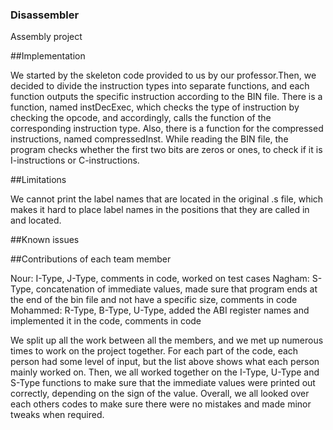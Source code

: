 ### Disassembler
Assembly project

##Implementation

 We started by the skeleton code provided to us by our professor.Then, we decided to divide the instruction types into separate functions, and each function outputs the specific instruction according to the BIN file. There is a function, named instDecExec, which checks the type of instruction by checking the opcode, and accordingly, calls the function of the corresponding instruction type. Also, there is a function for the compressed instructions, named compressedInst. While reading the BIN file, the program checks whether the first two bits are zeros or ones, to check if it is I-instructions or C-instructions.

##Limitations

  We cannot print the label names that are located in the original .s file, which makes it hard to place label names in the positions that they are called in and located.

##Known issues


##Contributions of each team member

  Nour: I-Type, J-Type, comments in code, worked on test cases
  Nagham: S-Type, concatenation of immediate values, made sure that program ends at the end of the bin file and not have a specific size, comments in code
  Mohammed: R-Type, B-Type, U-Type, added the ABI register names and implemented it in the code, comments in code

  We split up all the work between all the members, and we met up numerous times to work on the project together. For each part of the code, each person had some level of input, but the list above shows what each person mainly worked on. Then, we all worked together on the I-Type, U-Type and S-Type functions to make sure that the immediate values were printed out correctly, depending on the sign of the value. Overall, we all looked over each others codes to make sure there were no mistakes and made minor tweaks when required.
